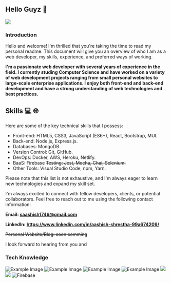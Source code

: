 ## Hello Guyz :wave:

![](https://komarev.com/ghpvc/?username=saashish7070)
### **Introduction**

Hello and welcome! I'm thrilled that you're taking the time to read my personal readme. This document will give you an overview of who I am as a web developer, my skills, experience, and preferred ways of working.

**I'm a passionate web developer with several years of experience in the field. I currently studing Computer Science and have worked on a variety of web development projects ranging from small personal websites to large-scale enterprise applications. I enjoy both front-end and back-end development and have a strong understanding of web technologies and best practices.**

## Skills :computer: :globe_with_meridians:

Here are some of the key technical skills that I possess:

- Front-end: HTML5, CSS3, JavaScript (ES6+), React, Bootstrap, MUI.
- Back-end: Node.js, Express.js.
- Databases:  MongoDB.
- Version Control: Git, GitHub.
- DevOps: Docker, AWS, Heroku, Netlify.
- BaaS: Firebase
~~Testing: Jest, Mocha, Chai, Selenium.~~
- Other Tools: Visual Studio Code, npm, Yarn.

Please note that this list is not exhaustive, and I'm always eager to learn new technologies and expand my skill set.

I'm always excited to connect with fellow developers, clients, or potential collaborators. Feel free to reach out to me using the following contact information:

**Email: saashish1746@gmail.com**

**LinkedIn: https://www.linkedin.com/in/aashish-shrestha-99a674209/**

~~Personal Website/Blog: soon comming~~

I look forward to hearing from you and


### Tech Knowledge

<!-- <img src="https://img.shields.io/badge/python%20-%2314354C.svg?&style=for-the-badge&logo=python&logoColor=white"/> -->
![Example Image](https://img.shields.io/badge/JavaScript-black?style=for-the-badge&logo=javascript)
![Example Image](https://img.shields.io/badge/NodeJS-black?style=for-the-badge&logo=node.js)
![Example Image](https://img.shields.io/badge/ReactJS-black?style=for-the-badge&logo=react)
![Example Image](https://img.shields.io/badge/C%2B%2B-blue?style=for-the-badge&logo=c%2B%2B)
![](https://img.shields.io/badge/Python-3776AB?style=for-the-badge&logo=python&logoColor=white)
![](https://img.shields.io/badge/MongoDB-47A248?style=for-the-badge&logo=mongodb&logoColor=white)
![Firebase](https://img.shields.io/badge/Firebase-orange?style=for-the-badge&logo=firebase)


